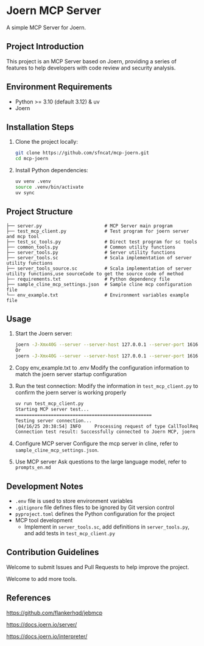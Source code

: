 # Joern MCP Server

A simple MCP Server for Joern.

## Project Introduction

This project is an MCP Server based on Joern, providing a series of features to help developers with code review and security analysis.

## Environment Requirements

- Python >= 3.10 (default 3.12) & uv
- Joern

## Installation Steps

1. Clone the project locally:
   ```bash
   git clone https://github.com/sfncat/mcp-joern.git
   cd mcp-joern
   ```

2. Install Python dependencies:
   ```bash
   uv venv .venv
   source .venv/bin/activate
   uv sync
   ```

## Project Structure

```
├── server.py                       # MCP Server main program
├── test_mcp_client.py              # Test program for joern server and mcp tool
├── test_sc_tools.py                # Direct test program for sc tools
├── common_tools.py                 # Common utility functions
├── server_tools.py                 # Server utility functions
├── server_tools.sc                 # Scala implementation of server utility functions
├── server_tools_source.sc          # Scala implementation of server utility functions,use sourceCode to get the source code of method
├── requirements.txt                # Python dependency file
├── sample_cline_mcp_settings.json  # Sample cline mcp configuration file
└── env_example.txt                 # Environment variables example file
```

## Usage

1. Start the Joern server:
   ```bash
   joern -J-Xmx40G --server --server-host 127.0.0.1 --server-port 16162 --server-auth-username user --server-auth-password password --import server_tools.sc
   Or
   joern -J-Xmx40G --server --server-host 127.0.0.1 --server-port 16162 --server-auth-username user --server-auth-password password --import server_tools_source.sc
   ```

2. Copy env_example.txt to .env
   Modify the configuration information to match the joern server startup configuration

3. Run the test connection:
   Modify the information in `test_mcp_client.py` to confirm the joern server is working properly

   ```bash
   uv run test_mcp_client.py
   Starting MCP server test...
   ==================================================
   Testing server connection...
   [04/16/25 20:38:54] INFO     Processing request of type CallToolRequest                                                                                                                     server.py:534
   Connection test result: Successfully connected to Joern MCP, joern server version is XXX
   ```

4. Configure MCP server
   Configure the mcp server in cline, refer to `sample_cline_mcp_settings.json`.

5. Use MCP server
   Ask questions to the large language model, refer to `prompts_en.md`

## Development Notes

- `.env` file is used to store environment variables
- `.gitignore` file defines files to be ignored by Git version control
- `pyproject.toml` defines the Python configuration for the project
- MCP tool development
  - Implement in `server_tools.sc`, add definitions in `server_tools.py`, and add tests in `test_mcp_client.py`

## Contribution Guidelines

Welcome to submit Issues and Pull Requests to help improve the project.

Welcome to add more tools.

## References

https://github.com/flankerhqd/jebmcp

https://docs.joern.io/server/

https://docs.joern.io/interpreter/